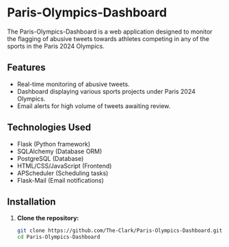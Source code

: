 # Paris-Olympics-Dashboard

The Paris-Olympics-Dashboard is a web application designed to monitor the flagging of abusive tweets towards athletes competing in any of the sports in the Paris 2024 Olympics. 

## Features

- Real-time monitoring of abusive tweets.
- Dashboard displaying various sports projects under Paris 2024 Olympics.
- Email alerts for high volume of tweets awaiting review.

## Technologies Used

- Flask (Python framework)
- SQLAlchemy (Database ORM)
- PostgreSQL (Database)
- HTML/CSS/JavaScript (Frontend)
- APScheduler (Scheduling tasks)
- Flask-Mail (Email notifications)

## Installation

1. **Clone the repository:**

   ```sh
   git clone https://github.com/The-Clark/Paris-Olympics-Dashboard.git
   cd Paris-Olympics-Dashboard
